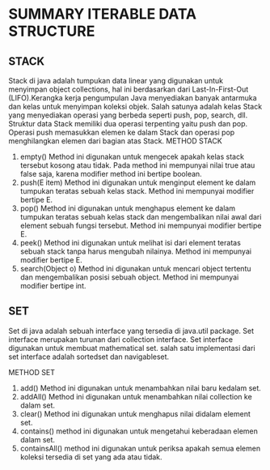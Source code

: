 # SUMMARY ITERABLE DATA STRUCTURE

## STACK
Stack di java adalah tumpukan data linear yang digunakan untuk menyimpan object collections, hal ini berdasarkan dari Last-In-First-Out (LIFO).Kerangka kerja pengumpulan Java menyediakan banyak antarmuka dan kelas untuk menyimpan koleksi objek. Salah satunya adalah kelas Stack yang menyediakan operasi yang berbeda seperti push, pop, search, dll.
Struktur data Stack memiliki dua operasi terpenting yaitu push dan pop. Operasi push memasukkan elemen ke dalam Stack dan operasi pop menghilangkan elemen dari bagian atas Stack. 
  METHOD STACK
  1. empty()
     Method ini digunakan untuk mengecek apakah kelas stack tersebut kosong atau tidak. Pada method ini mempunyai nilai true atau false saja, karena modifier method ini      bertipe boolean.
  2. push(E item)
     Method ini digunakan untuk menginput element ke dalam tumpukan teratas sebuah kelas stack. Method ini mempunyai modifier bertipe E.
  3. pop()
     Method ini digunakan untuk menghapus element ke dalam tumpukan teratas sebuah kelas stack dan mengembalikan nilai awal dari element sebuah fungsi tersebut. Method        ini mempunyai modifier bertipe E.
  4. peek()
     Method ini digunakan untuk melihat isi dari element teratas sebuah stack tanpa harus mengubah nilainya.  Method ini mempunyai modifier bertipe E.
  5. search(Object o)
     Method ini digunakan untuk mencari object tertentu dan mengembalikan posisi sebuah object. Method ini mempunyai modifier bertipe int.
 
 ## SET
 Set di java  adalah sebuah interface yang tersedia di java.util package. Set interface merupakan turunan dari collection interface. Set interface digunakan untuk membuat mathematical set. salah satu implementasi dari set interface adalah sortedset dan navigableset. 
 
  METHOD SET
  1. add()
  Method ini digunakan untuk menambahkan nilai baru kedalam set.
  2. addAll()
  Method ini digunakan untuk menambahkan nilai collection ke dalam set.
  3. clear()
  Method ini digunakan untuk menghapus nilai didalam element set.
  4. contains()
  method ini digunakan untuk  mengetahui keberadaan elemen dalam set.
  5. containsAll()
  method ini digunakan untuk periksa apakah semua elemen koleksi tersedia di set yang ada atau tidak.
